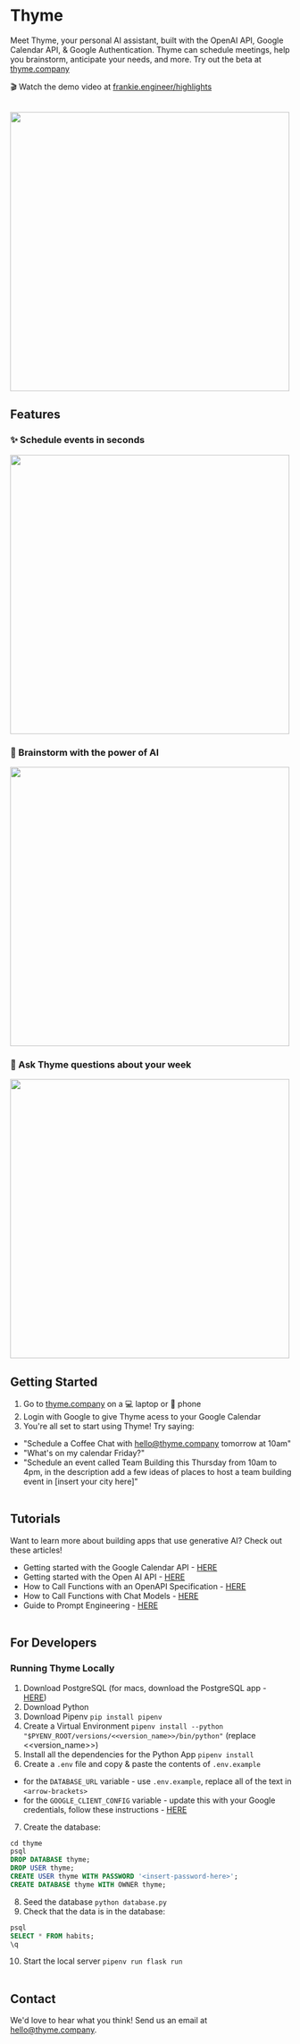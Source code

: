 # Thyme
Meet Thyme, your personal AI assistant, built with the OpenAI API, Google Calendar API, & Google Authentication. Thyme can schedule meetings, help you brainstorm, anticipate your needs, and more. Try out the beta at [thyme.company](https://thyme.company)

🎬 Watch the demo video at [frankie.engineer/highlights](https://frankie.engineer/highlights)
<br></br>

<img src="https://storage.googleapis.com/frankie-esparza-portfolio/thumbnails/thyme.png" width="500">

## Features 
### ✨ Schedule events in seconds 
<img src="https://storage.googleapis.com/frankie-esparza-portfolio/gifs/thyme-1.gif" width="500">

### 🧠 Brainstorm with the power of AI
<img src="https://storage.googleapis.com/frankie-esparza-portfolio/gifs/thyme-2.gif" width="500">

### 💭 Ask Thyme questions about your week
<img src="https://storage.googleapis.com/frankie-esparza-portfolio/gifs/thyme-3.gif" width="500">

## Getting Started 
1. Go to [thyme.company](https://thyme.company) on a 💻 laptop or 📱 phone 
2. Login with Google to give Thyme acess to your Google Calendar
3. You're all set to start using Thyme! Try saying:
- "Schedule a Coffee Chat with hello@thyme.company tomorrow at 10am"
- "What's on my calendar Friday?"
- "Schedule an event called Team Building this Thursday from 10am to 4pm, in the description add a few ideas of places to host a team building event in [insert your city here]"
<br></br>

## Tutorials 
Want to learn more about building apps that use generative AI? Check out these articles!
- Getting started with the Google Calendar API - [HERE](https://developers.google.com/calendar/api/quickstart/python)
- Getting started with the Open AI API - [HERE](https://platform.openai.com/docs/quickstart)
- How to Call Functions with an OpenAPI Specification - [HERE](https://cookbook.openai.com/examples/function_calling_with_an_openapi_spec)
- How to Call Functions with Chat Models - [HERE](https://cookbook.openai.com/examples/how_to_call_functions_with_chat_models)
- Guide to Prompt Engineering - [HERE](https://platform.openai.com/docs/guides/prompt-engineering)
<br></br>

## For Developers
### Running Thyme Locally
1) Download PostgreSQL (for macs, download the PostgreSQL app - [HERE](https://postgresapp.com/))
2) Download Python
3) Download Pipenv ```pip install pipenv```    
4) Create a Virtual Environment `pipenv install --python "$PYENV_ROOT/versions/<<version_name>>/bin/python"` (replace <<version_name>>)
5) Install all the dependencies for the Python App `pipenv install`
6) Create a `.env` file and copy & paste the contents of `.env.example`
- for the `DATABASE_URL` variable - use `.env.example`, replace all of the text in `<arrow-brackets>`
- for the `GOOGLE_CLIENT_CONFIG` variable - update this with your Google credentials, follow these instructions - [HERE](https://developers.google.com/calendar/api/quickstart/python)
7) Create the database:
```sql
cd thyme
psql    
DROP DATABASE thyme;
DROP USER thyme;  
CREATE USER thyme WITH PASSWORD '<insert-password-here>';    
CREATE DATABASE thyme WITH OWNER thyme;
```
8) Seed the database `python database.py`
9) Check that the data is in the database:
```sql
psql
SELECT * FROM habits;
\q
```
10) Start the local server `pipenv run flask run`
<br></br>

## Contact
We'd love to hear what you think! Send us an email at hello@thyme.company.
<br></br>
